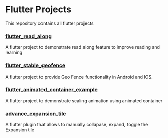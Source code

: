 # Flutter Projects
This repository contains all flutter projects

### [flutter_read_along](https://github.com/tarique-khan/flutter-read-along)
A flutter project to demonstrate read along feature to improve reading and learning

### [flutter_stable_geofence](https://github.com/tarique-khan/flutter_stable_geofence)
A flutter project to provide Geo Fence functionality in Android and IOS.

### [flutter_animated_container_example](https://github.com/tarique-khan/animated_container_example)
A flutter project to demonstrate scaling animation using animated container

### [advance_expansion_tile](https://github.com/tarique-khan/configurable_expansion_tile_plus)
A flutter plugin that allows to manually collapase, expand, toggle the Expansion tile
